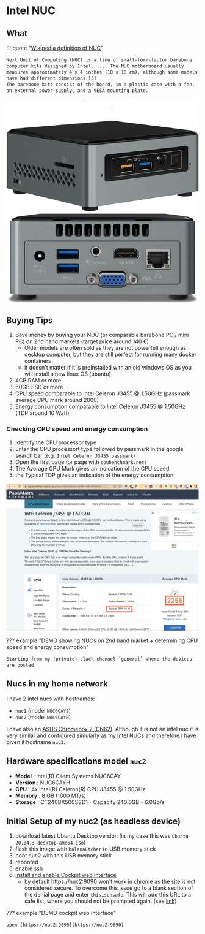 # Intel NUC

## What

!!! quote "[Wikipedia definition of NUC](https://en.wikipedia.org/wiki/Next_Unit_of_Computing)"

    Next Unit of Computing (NUC) is a line of small-form-factor barebone computer kits designed by Intel.  ... The NUC motherboard usually measures approximately 4 × 4 inches (10 × 10 cm), although some models have had different dimensions.[3]
    The barebone kits consist of the board, in a plastic case with a fan, an external power supply, and a VESA mounting plate.

![intel nuc front](Intel_NUC_Kit_NUC6CAYS.png)
![intel nuc back](Intel_NUC_Kit_NUC6CAYS_back.jpeg)

## Buying Tips

1. Save money by buying your NUC (or comparable barebone PC / mini PC) on 2nd hand markets (target price around 140 €)
    * Older models are often sold as they are not powerfull enough as desktop computer, but they are still perfect for running many docker containers
    * it doesn't matter if it is preinstalled with an old windows OS as you will install a new linux OS (ubuntu)
2. 4GB RAM or more
3. 60GB SSD or more
4. CPU speed comparable to Intel Celeron J3455 @ 1.50GHz (passmark average CPU mark around 2000)
5. Energy consumption comparable to Intel Celeron J3455 @ 1.50GHz  (TDP around 10 Watt)

### Checking CPU speed and energy consumption

1. Identify the CPU processor type
2. Enter the CPU processort type followed by passmark in the google search bar (e.g. `Intel Celeron J3455 passmark`)
3. Open the first page (or page with `cpubenchmark.net`)
4. The Average CPU Mark gives an indication of the CPU speed
5. the Typical TDP gives an indication of the energy consumption.

![passmark celeron j3455](passmark_celeron_j3455.png)

??? example "DEMO showing NUCs on 2nd hand market + determining CPU speed and energy consumption"

    Starting from my (private) slack channel `general` where the devices are posted.

## Nucs in my home network

I have 2 intel nucs with hostnames:

* `nuc1`  (model `NUC6CAYS`)
* `nuc2`  (model `NUC6CAYH`)

I have also an [ASUS Chromebox 2 (CN62)](https://www.asus.com/us/commercial-desktop/asus_chromebox_cn62_commercial/overview/).  Although it is not an intel nuc it is very similar and configured simularly as my intel NUCs and therefore I have given it hostname `nuc3`.

## Hardware specifications model `nuc2`

* **Model** : Intel(R) Client Systems NUC6CAY
* **Version** : NUC6CAYH
* **CPU** : 4x Intel(R) Celeron(R) CPU J3455 @ 1.50GHz
* **Memory** : 8 GB (1600 MT/s)
* **Storage** : CT240BX500SSD1 - Capacity 240.0GB - 6.0Gb/s

## Initial Setup of my nuc2 (as headless device)

1. download latest Ubuntu Desktop version (in my case this was `ubuntu-20.04.3-desktop-amd64.iso`)
2. flash this image with `balenaEtcher` to USB memory stick
3. boot nuc2 with this USB memory stick
4. rebooted
5. [enable ssh](https://linuxize.com/post/how-to-enable-ssh-on-ubuntu-18-04/)
6. [install and enable Cockpit web interface](https://www.answertopia.com/ubuntu/an-overview-of-the-ubuntu-cockpit-web-interface/)
    * by default https://nuc2:9090 won't work in chrome as the site is not considered secure.  To overcome this issue go to a blank section of the denial page and enter `thisisunsafe`.  This will add this URL to a safe list, where you should not be prompted again. (see [link](https://www.technipages.com/google-chrome-bypass-your-connection-is-not-private-message))

??? example "DEMO cockpit web interface"

    open [https://nuc2:9090](https://nuc2:9090)